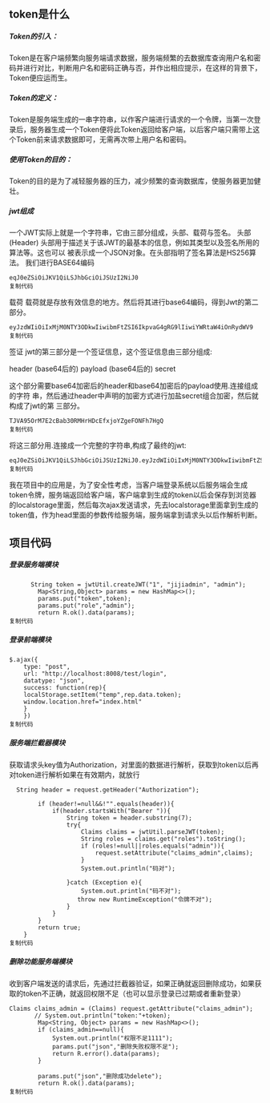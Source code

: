 ## token是什么

##### Token的引入：

Token是在客户端频繁向服务端请求数据，服务端频繁的去数据库查询用户名和密码并进行对比，判断用户名和密码正确与否，并作出相应提示，在这样的背景下，Token便应运而生。

##### Token的定义：

Token是服务端生成的一串字符串，以作客户端进行请求的一个令牌，当第一次登录后，服务器生成一个Token便将此Token返回给客户端，以后客户端只需带上这个Token前来请求数据即可，无需再次带上用户名和密码。

##### 使用Token的目的：

Token的目的是为了减轻服务器的压力，减少频繁的查询数据库，使服务器更加健壮。

##### jwt组成

一个JWT实际上就是一个字符串，它由三部分组成，头部、载荷与签名。
头部(Header)
头部用于描述关于该JWT的最基本的信息，例如其类型以及签名所用的算法等。这也可以 被表示成一个JSON对象。在头部指明了签名算法是HS256算法。 我们进行BASE64编码

```
eqJ0eZSiOiJKV1QiLSJhbGciOiJSUzI2NiJ0
复制代码
```

载荷
载荷就是存放有效信息的地方。然后将其进行base64编码，得到Jwt的第二部分。

```
eyJzdWIiOiIxMjM0NTY3ODkwIiwibmFtZSI6IkpvaG4gRG9lIiwiYWRtaW4iOnRydWV9
复制代码
```

签证
jwt的第三部分是一个签证信息，这个签证信息由三部分组成:

header (base64后的)
payload (base64后的)
secret

这个部分需要base64加密后的header和base64加密后的payload使用.连接组成的字符 串，然后通过header中声明的加密方式进行加盐secret组合加密，然后就构成了jwt的第 三部分。

```
TJVA95OrM7E2cBab30RMHrHDcEfxjoYZgeFONFh7HgQ
复制代码
```

将这三部分用.连接成一个完整的字符串,构成了最终的jwt:

```
eqJ0eZSiOiJKV1QiLSJhbGciOiJSUzI2NiJ0.eyJzdWIiOiIxMjM0NTY3ODkwIiwibmFtZSI6IkpvaG4gRG9lIiwiYWRtaW4iOnRydWV9.TJVA95OrM7E2cBab30RMHrHDcEfxjoYZgeFONFh7HgQ
复制代码
```

我在项目中的应用是，为了安全性考虑，当客户端登录系统以后服务端会生成token令牌，服务端返回给客户端，客户端拿到生成的token以后会保存到浏览器的localstorage里面，然后每次ajax发送请求，先去localstorage里面拿到生成的token值，作为head里面的参数传给服务端，服务端拿到请求头以后作解析判断。

## 项目代码

##### 登录服务端模块

```
      String token = jwtUtil.createJWT("1", "jijiadmin", "admin");
        Map<String,Object> params = new HashMap<>();
        params.put("token",token);
        params.put("role","admin");
        return R.ok().data(params);
复制代码
```

##### 登录前端模块

```
$.ajax({
	type: "post",
	url: "http://localhost:8008/test/login",
	datatype: "json",
	success: function(rep){
	localStorage.setItem("temp",rep.data.token);
	window.location.href="index.html"
	}
	})
复制代码
```

##### 服务端拦截器模块

获取请求头key值为Authorization，对里面的数据进行解析，获取到token以后再对token进行解析如果在有效期内，就放行

```
  String header = request.getHeader("Authorization");

        if (header!=null&&!"".equals(header)){
            if(header.startsWith("Bearer ")){
                String token = header.substring(7);
                try{
                    Claims claims = jwtUtil.parseJWT(token);
                    String roles = claims.get("roles").toString();
                    if (roles!=null||roles.equals("admin")){
                        request.setAttribute("claims_admin",claims);
                    }
                    System.out.println("码对");

                }catch (Exception e){
                    System.out.println("码不对");
                   throw new RuntimeException("令牌不对");
                }
            }
        }
        return true;
    }
复制代码
```

##### 删除功能服务端模块

收到客户端发送的请求后，先通过拦截器验证，如果正确就返回删除成功，如果获取的token不正确，就返回权限不足（也可以显示登录已过期或者重新登录）

```
Claims claims_admin = (Claims) request.getAttribute("claims_admin");
       // System.out.println("token:"+token);
        Map<String, Object> params = new HashMap<>();
        if (claims_admin==null){
            System.out.println("权限不足1111");
            params.put("json","删除失败权限不足");
            return R.error().data(params);
        }

        params.put("json","删除成功delete");
        return R.ok().data(params);
复制代码
```